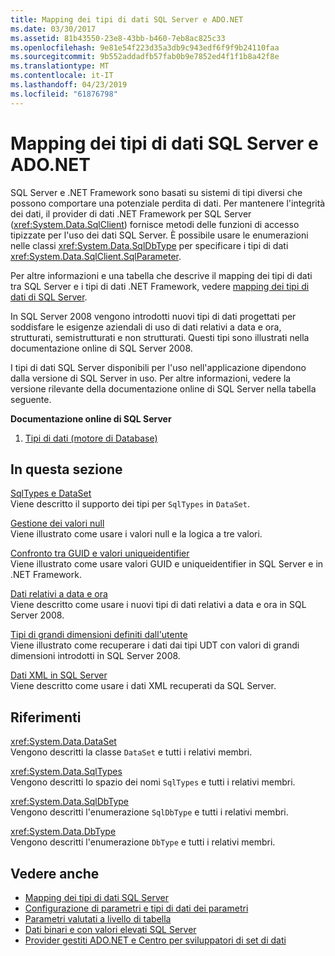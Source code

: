 ```yaml
---
title: Mapping dei tipi di dati SQL Server e ADO.NET
ms.date: 03/30/2017
ms.assetid: 81b43550-23e8-43bb-b460-7eb8ac825c33
ms.openlocfilehash: 9e81e54f223d35a3db9c943edf6f9f9b24110faa
ms.sourcegitcommit: 9b552addadfb57fab0b9e7852ed4f1f1b8a42f8e
ms.translationtype: MT
ms.contentlocale: it-IT
ms.lasthandoff: 04/23/2019
ms.locfileid: "61876798"
---
```

# <a name="sql-server-data-types-and-adonet"></a>Mapping dei tipi di dati SQL Server e ADO.NET
SQL Server e .NET Framework sono basati su sistemi di tipi diversi che possono comportare una potenziale perdita di dati. Per mantenere l'integrità dei dati, il provider di dati .NET Framework per SQL Server (<xref:System.Data.SqlClient>) fornisce metodi delle funzioni di accesso tipizzate per l'uso dei dati SQL Server. È possibile usare le enumerazioni nelle classi <xref:System.Data.SqlDbType> per specificare i tipi di dati <xref:System.Data.SqlClient.SqlParameter>.  
  
 Per altre informazioni e una tabella che descrive il mapping dei tipi di dati tra SQL Server e i tipi di dati .NET Framework, vedere [mapping dei tipi di dati di SQL Server](../../../../../docs/framework/data/adonet/sql-server-data-type-mappings.md).  
  
 In SQL Server 2008 vengono introdotti nuovi tipi di dati progettati per soddisfare le esigenze aziendali di uso di dati relativi a data e ora, strutturati, semistrutturati e non strutturati. Questi tipi sono illustrati nella documentazione online di SQL Server 2008.  
  
 I tipi di dati SQL Server disponibili per l'uso nell'applicazione dipendono dalla versione di SQL Server in uso. Per altre informazioni, vedere la versione rilevante della documentazione online di SQL Server nella tabella seguente.  
  
 **Documentazione online di SQL Server**  
  
1. [Tipi di dati (motore di Database)](https://go.microsoft.com/fwlink/?LinkID=107468)  
  
## <a name="in-this-section"></a>In questa sezione  
 [SqlTypes e DataSet](../../../../../docs/framework/data/adonet/sql/sqltypes-and-the-dataset.md)  
 Viene descritto il supporto dei tipi per `SqlTypes` in `DataSet`.  
  
 [Gestione dei valori null](../../../../../docs/framework/data/adonet/sql/handling-null-values.md)  
 Viene illustrato come usare i valori null e la logica a tre valori.  
  
 [Confronto tra GUID e valori uniqueidentifier](../../../../../docs/framework/data/adonet/sql/comparing-guid-and-uniqueidentifier-values.md)  
 Viene illustrato come usare valori GUID e uniqueidentifier in SQL Server e in .NET Framework.  
  
 [Dati relativi a data e ora](../../../../../docs/framework/data/adonet/sql/date-and-time-data.md)  
 Viene descritto come usare i nuovi tipi di dati relativi a data e ora in SQL Server 2008.  
  
 [Tipi di grandi dimensioni definiti dall'utente](../../../../../docs/framework/data/adonet/sql/large-udts.md)  
 Viene illustrato come recuperare i dati dai tipi UDT con valori di grandi dimensioni introdotti in SQL Server 2008.  
  
 [Dati XML in SQL Server](../../../../../docs/framework/data/adonet/sql/xml-data-in-sql-server.md)  
 Viene descritto come usare i dati XML recuperati da SQL Server.  
  
## <a name="reference"></a>Riferimenti  
 <xref:System.Data.DataSet>  
 Vengono descritti la classe `DataSet` e tutti i relativi membri.  
  
 <xref:System.Data.SqlTypes>  
 Vengono descritti lo spazio dei nomi `SqlTypes` e tutti i relativi membri.  
  
 <xref:System.Data.SqlDbType>  
 Vengono descritti l'enumerazione `SqlDbType` e tutti i relativi membri.  
  
 <xref:System.Data.DbType>  
 Vengono descritti l'enumerazione `DbType` e tutti i relativi membri.  
  
## <a name="see-also"></a>Vedere anche

- [Mapping dei tipi di dati SQL Server](../../../../../docs/framework/data/adonet/sql-server-data-type-mappings.md)
- [Configurazione di parametri e tipi di dati dei parametri](../../../../../docs/framework/data/adonet/configuring-parameters-and-parameter-data-types.md)
- [Parametri valutati a livello di tabella](../../../../../docs/framework/data/adonet/sql/table-valued-parameters.md)
- [Dati binari e con valori elevati SQL Server](../../../../../docs/framework/data/adonet/sql/sql-server-binary-and-large-value-data.md)
- [Provider gestiti ADO.NET e Centro per sviluppatori di set di dati](https://go.microsoft.com/fwlink/?LinkId=217917)
